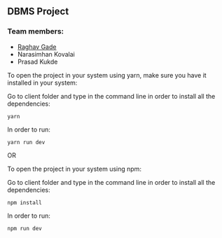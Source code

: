 ## DBMS Project

### Team members:

- [Raghav Gade](https://github.com/huntrag)
- Narasimhan Kovalai
- Prasad Kukde

To open the project in your system using yarn, make sure you have it installed in your system:

 Go to client folder and type in the command line in order to install all the dependencies:

```
yarn
```
 In order to run:
```
yarn run dev
```
OR

To open the project in your system using npm:

 Go to client folder and type in the command line in order to install all the dependencies:

```
npm install
```
 In order to run:
```
npm run dev
```
